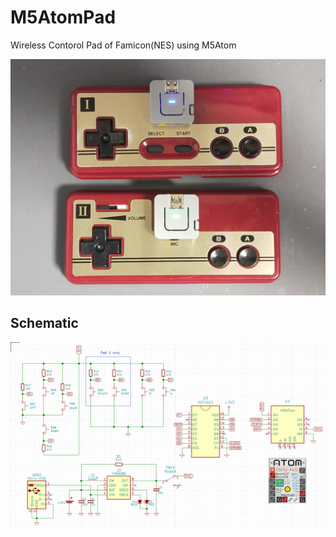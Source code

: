 # M5AtomPad
Wireless Contorol Pad of Famicon(NES) using M5Atom

![](image/00_AtomPad.jpg)

## Schematic
![](image/01_Schematics.png)
